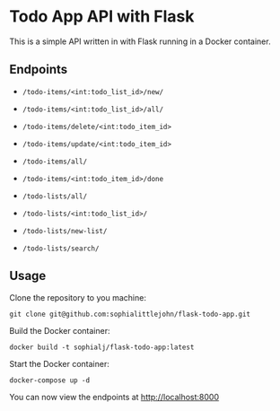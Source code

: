 # Todo App API with Flask

This is a simple API written in with Flask running in a Docker container.

## Endpoints 

- ``/todo-items/<int:todo_list_id>/new/``
- ``/todo-items/<int:todo_list_id>/all/``
- ``/todo-items/delete/<int:todo_item_id>``
- ``/todo-items/update/<int:todo_item_id>``
- ``/todo-items/all/``
- ``/todo-items/<int:todo_item_id>/done``


- ``/todo-lists/all/``
- ``/todo-lists/<int:todo_list_id>/``
- ``/todo-lists/new-list/``
- ``/todo-lists/search/``


## Usage

Clone the repository to you machine:

``git clone git@github.com:sophialittlejohn/flask-todo-app.git``

Build the Docker container:

``docker build -t sophialj/flask-todo-app:latest``

Start the Docker container:

``docker-compose up -d``

You can now view the endpoints at [http://localhost:8000]()